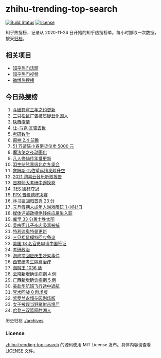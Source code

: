 # zhihu-trending-top-search

[![Build Status](https://github.com/justjavac/zhihu-trending-top-search/workflows/ci/badge.svg?branch=main)](https://github.com/justjavac/zhihu-trending-top-search/actions)
[![license](https://img.shields.io/github/license/justjavac/zhihu-trending-top-search)](https://github.com/justjavac/zhihu-trending-top-search/blob/main/LICENSE)

知乎热搜榜，记录从 2020-11-24 日开始的知乎热搜榜单。每小时抓取一次数据，按天[归档](./archives)。

## 相关项目

- [知乎热门话题](https://github.com/justjavac/zhihu-trending-hot-questions)
- [知乎热门视频](https://github.com/justjavac/zhihu-trending-hot-video)
- [微博热搜榜](https://github.com/justjavac/weibo-trending-hot-search)

## 今日热搜榜

<!-- BEGIN -->
<!-- 最后更新时间 Mon Dec 27 2021 21:21:20 GMT+0800 (China Standard Time) -->

1. [斗破苍穹三年之约更新](https://www.zhihu.com/search?q=斗破苍穹三年之约)
1. [三只松鼠广告被质疑丑化国人](https://www.zhihu.com/search?q=三只松鼠)
1. [陕西疫情](https://www.zhihu.com/search?q=陕西疫情)
1. [让-马克·瓦雷去世](https://www.zhihu.com/search?q=让马克去世)
1. [考研数学](https://www.zhihu.com/search?q=考研数学)
1. [原神 2.4 前瞻](https://www.zhihu.com/search?q=原神)
1. [51 万请陈小春带货仅卖 5000 元](https://www.zhihu.com/search?q=陈小春)
1. [魔法使之夜动画化](https://www.zhihu.com/search?q=魔法使之夜)
1. [凡人修仙传年番更新](https://www.zhihu.com/search?q=凡人修仙传)
1. [羽生结弦晋级北京冬奥会](https://www.zhihu.com/search?q=羽生结弦)
1. [詹姆斯·韦伯望远镜发射升空](https://www.zhihu.com/search?q=韦伯望远镜)
1. [2021 网易云音乐听歌报告](https://www.zhihu.com/search?q=网易云音乐)
1. [吉林师大考研中途换卷](https://www.zhihu.com/search?q=吉林师大考研)
1. [TES 德杯夺冠](https://www.zhihu.com/search?q=德杯)
1. [FPX 晋级德杯决赛](https://www.zhihu.com/search?q=德杯)
1. [林书豪回归首秀 23 分](https://www.zhihu.com/search?q=林书豪)
1. [元旦假期未成年人游戏限玩 1 小时/日](https://www.zhihu.com/search?q=未成年人游戏限玩)
1. [媒体评邮政拒绝残疾应届生入职](https://www.zhihu.com/search?q=残疾应届生)
1. [库里 33 分勇士胜太阳](https://www.zhihu.com/search?q=勇士)
1. [吴宗宪儿子夜店吸毒被捕](https://www.zhihu.com/search?q=吴宗宪儿子)
1. [特利迦奥特曼更新](https://www.zhihu.com/search?q=特利迦奥特曼)
1. [三只松鼠模特回应争议](https://www.zhihu.com/search?q=三只松鼠模特)
1. [美国 18 名官员申请中国签证](https://www.zhihu.com/search?q=美国官员申请签证)
1. [考研政治](https://www.zhihu.com/search?q=考研政治)
1. [海底捞回应庆生吵架事件](https://www.zhihu.com/search?q=海底捞庆生吵架)
1. [西安研考生隔离治疗](https://www.zhihu.com/search?q=西安考生确诊)
1. [海贼王 1036 话](https://www.zhihu.com/search?q=海贼王)
1. [云南新增确诊病例 4 例](https://www.zhihu.com/search?q=云南疫情)
1. [广西新增确诊病例 5 例](https://www.zhihu.com/search?q=广西疫情)
1. [美赴华航班飞行途中返航](https://www.zhihu.com/search?q=美赴华航班返航)
1. [咒术回战 0 剧场版](https://www.zhihu.com/search?q=咒术回战0)
1. [紫罗兰永恒花园剧场版](https://www.zhihu.com/search?q=紫罗兰永恒花园)
1. [女子被误当野猪射击埋尸](https://www.zhihu.com/search?q=女子被当野猪射击)
1. [哈登三双篮网胜湖人](https://www.zhihu.com/search?q=湖人)

<!-- END -->

历史归档 [./archives](./archives)

### License

[zhihu-trending-top-search](https://github.com/justjavac/zhihu-trending-top-search)
的源码使用 MIT License 发布。具体内容请查看 [LICENSE](./LICENSE) 文件。
